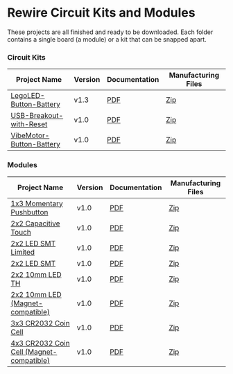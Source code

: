 # Rewire Circuit Kits and Modules

These projects are all finished and ready to be downloaded. Each folder contains a single board (a module) or a kit that can be snapped apart. 

### Circuit Kits

|Project Name|Version|Documentation|Manufacturing Files|
|------------|-------|-------------|-------------------|
|<a href="https://github.com/wickerbox/Rewire-Circuits/tree/master/Circuit-Kits/LegoLED-Button-Battery">LegoLED-Button-Battery|v1.3|<a href="https://github.com/wickerbox/Rewire-Circuits/raw/master/Circuit-Kits/LegoLED-Button-Battery/LegoLED-Button-Battery-v1.3.pdf">PDF</a>|<a href="https://github.com/wickerbox/Rewire-Circuits/raw/master/Circuit-Kits/LegoLED-Button-Battery/LegoLED-Button-Battery-v1.3.zip">Zip</a>|
|<a href="https://github.com/wickerbox/Rewire-Circuits/tree/master/Circuit-Kits/USB-Breakout-with-Reset">USB-Breakout-with-Reset</a>|v1.0|<a href="https://github.com/wickerbox/Rewire-Circuits/raw/master/Circuit-Kits/USB-Breakout-with-Reset/USB-Breakout-with-Reset-v1.0.pdf">PDF</a>|<a href="https://github.com/wickerbox/Rewire-Circuits/raw/master/Circuit-Kits/USB-Breakout-with-Reset/USB-Breakout-with-Reset-v1.0.zip">Zip</a>|
|<a href="https://github.com/wickerbox/Rewire-Circuits/tree/master/Circuit-Kits/VibeMotor-Button-Battery">VibeMotor-Button-Battery</a>|v1.0|<a href="https://github.com/wickerbox/Rewire-Circuits/raw/master/Circuit-Kits/VibeMotor-Button-Battery/VibeMotor-Button-Battery-v1.0.pdf">PDF</a>|<a href="https://github.com/wickerbox/Rewire-Circuits/raw/master/Circuit-Kits/VibeMotor-Button-Battery/VibeMotor-Button-Battery-v1.0.zip">Zip</a>|

### Modules

|Project Name|Version|Documentation|Manufacturing Files|
|------------|-------|-------------|-------------------|
|<a href="https://github.com/wickerbox/Rewire-Circuits/tree/master/Circuit-Kits/Modules/1x3-Button-Momentary">1x3 Momentary Pushbutton</a>|v1.0|<a href="https://github.com/wickerbox/Rewire-Circuits/blob/master/Circuit-Kits/Modules/1x3-Button-Momentary/1x3-Button-Momentary-1.0.pdf">PDF</a>|<a href="https://github.com/wickerbox/Rewire-Circuits/blob/master/Circuit-Kits/Modules/1x3-Button-Momentary/1x3-Button-Momentary-1.0.zip">Zip</a>|
|<a href="https://github.com/wickerbox/Rewire-Circuits/tree/master/Circuit-Kits/Modules/2x2-Cap-Touch">2x2 Capacitive Touch</a>|v1.0|<a href="https://github.com/wickerbox/Rewire-Circuits/blob/master/Circuit-Kits/Modules/2x2-Cap-Touch/2x2-Cap-Touch-1.0.pdf">PDF</a>|<a href="https://github.com/wickerbox/Rewire-Circuits/blob/master/Circuit-Kits/Modules/2x2-Cap-Touch/2x2-Cap-Touch-1.0.zip">Zip</a>|
|<a href="https://github.com/wickerbox/Rewire-Circuits/tree/master/Circuit-Kits/Modules/2x2-LED-SMT-LIMITED">2x2 LED SMT Limited</a>|v1.0|<a href="https://github.com/wickerbox/Rewire-Circuits/blob/master/Circuit-Kits/Modules/2x2-LED-SMT-LIMITED/2x2-LED-SMT-LIMITED-1.0.pdf">PDF</a>|<a href="https://github.com/wickerbox/Rewire-Circuits/blob/master/Circuit-Kits/Modules/2x2-LED-SMT-LIMITED/2x2-LED-SMT-LIMITED-1.0.zip">Zip</a>|
|<a href="https://github.com/wickerbox/Rewire-Circuits/tree/master/Circuit-Kits/Modules/2x2-LED-SMT">2x2 LED SMT</a>|v1.0|<a href="https://github.com/wickerbox/Rewire-Circuits/blob/master/Circuit-Kits/Modules/2x2-LED-SMT/2x2-LED-SMT-1.0.pdf">PDF</a>|<a href="https://github.com/wickerbox/Rewire-Circuits/blob/master/Circuit-Kits/Modules/2x2-LED-SMT/2x2-LED-SMT-1.0.zip">Zip</a>|
|<a href="https://github.com/wickerbox/Rewire-Circuits/tree/master/Circuit-Kits/Modules/2x2-LED-TH">2x2 10mm LED TH</a>|v1.0|<a href="https://github.com/wickerbox/Rewire-Circuits/blob/master/Circuit-Kits/Modules/2x2-LED-TH/2x2-LED-TH-1.0.pdf">PDF</a>|<a href="https://github.com/wickerbox/Rewire-Circuits/blob/master/Circuit-Kits/Modules/2x2-LED-TH/2x2-LED-TH-1.0.zip">Zip</a>|
|<a href="https://github.com/wickerbox/Rewire-Circuits/tree/master/Circuit-Kits/Modules/2x3-LED-TH-Magnet">2x2 10mm LED (Magnet-compatible)</a>|v1.0|<a href="https://github.com/wickerbox/Rewire-Circuits/blob/master/Circuit-Kits/Modules/2x3-LED-TH-Magnet/2x3-LED-TH-Magnet-1.0.pdf">PDF</a>|<a href="https://github.com/wickerbox/Rewire-Circuits/blob/master/Circuit-Kits/Modules/2x3-LED-TH-Magnet/2x3-LED-TH-Magnet-1.0.zip">Zip</a>|
|<a href="https://github.com/wickerbox/Rewire-Circuits/tree/master/Circuit-Kits/Modules/3x3-CR2032-Coin-Cell">3x3 CR2032 Coin Cell</a>|v1.0|<a href="https://github.com/wickerbox/Rewire-Circuits/blob/master/Circuit-Kits/Modules/3x3-CR2032-Coin-Cell/3x3-CR2032-Coin-Cell-1.0.pdf">PDF</a>|<a href="https://github.com/wickerbox/Rewire-Circuits/blob/master/Circuit-Kits/Modules/3x3-CR2032-Coin-Cell/3x3-CR2032-Coin-Cell-1.0.zip">Zip</a>|
|<a href="https://github.com/wickerbox/Rewire-Circuits/tree/master/Circuit-Kits/Modules/4x3-CR2032-Coin-Cell-Magnet">4x3 CR2032 Coin Cell (Magnet-compatible)</a>|v1.0|<a href="https://github.com/wickerbox/Rewire-Circuits/blob/master/Circuit-Kits/Modules/4x3-CR2032-Coin-Cell-Magnet/4x3-CR2032-Coin-Cell-Magnet-1.0.pdf">PDF</a>|<a href="https://github.com/wickerbox/Rewire-Circuits/blob/master/Circuit-Kits/Modules/4x3-CR2032-Coin-Cell-Magnet/4x3-CR2032-Coin-Cell-Magnet-1.0.zip">Zip</a>|

